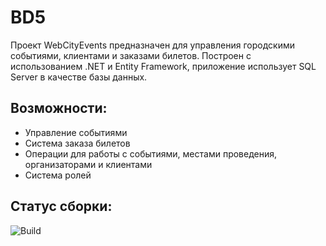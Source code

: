 # BD5

Проект WebCityEvents предназначен для управления городскими событиями, клиентами и заказами билетов. Построен с использованием .NET и Entity Framework, приложение использует SQL Server в качестве базы данных.

## Возможности:
- Управление событиями
- Система заказа билетов
- Операции для работы с событиями, местами проведения, организаторами и клиентами
- Система ролей

## Статус сборки:
![Build](https://github.com/VladShinkaruk/BD5/actions/workflows/dotnet.yml/badge.svg)